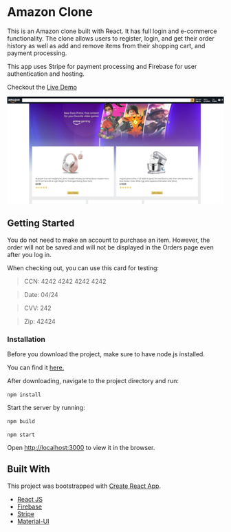 # Amazon Clone

This is an Amazon clone built with React. It has full login and e-commerce functionality. The clone allows users to register, login, and get their order history as well as add and remove items from their shopping cart, and payment processing.

This app uses Stripe for payment processing and Firebase for user authentication and hosting.

Checkout the [Live Demo](https://clone-eb991.web.app/)

![Homepage](images/home.JPG)

## Getting Started

You do not need to make an account to purchase an item. However, the order will not be saved and will not be displayed in the Orders page even after you log in.

When checking out, you can use this card for testing:

> CCN: 4242 4242 4242 4242 

> Date: 04/24 

> CVV: 242 

> Zip: 42424

### Installation
Before you download the project, make sure to have node.js installed. 

You can find it [here.](https://nodejs.org/en/download/)

After downloading, navigate to the project directory and run:

`npm install`

Start the server by running:

`npm build`

`npm start`

Open [http://localhost:3000](http://localhost:3000) to view it in the browser.

## Built With

This project was bootstrapped with [Create React App](https://github.com/facebook/create-react-app).

* [React JS](https://reactjs.org/)
* [Firebase](https://firebase.google.com/)
* [Stripe](https://stripe.com/)
* [Material-UI](https://material-ui.com/)
